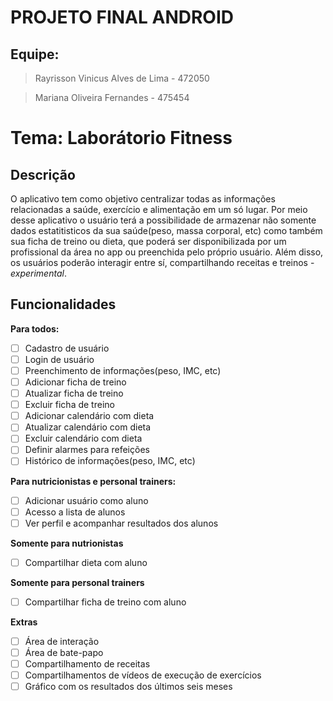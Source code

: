 # PROJETO FINAL ANDROID
## Equipe:
> Rayrisson Vinicus Alves de Lima - 472050

> Mariana Oliveira Fernandes - 475454

# Tema: Laborátorio Fitness

## Descrição
O aplicativo tem como objetivo centralizar todas as informações relacionadas a saúde, exercício e alimentação em um só lugar. Por meio desse aplicativo o usuário terá a possibilidade de armazenar não somente dados estatitisticos da sua saúde(peso, massa corporal, etc) como também sua  ficha de treino ou dieta, que poderá ser disponibilizada por um profissional da área no app ou preenchida pelo próprio usuário.
Além disso, os usuários poderão interagir entre sí, compartilhando receitas e treinos - *experimental*.
## Funcionalidades
**Para todos:** 
- [ ] Cadastro de usuário
- [ ] Login de usuário
- [ ] Preenchimento de informações(peso, IMC, etc)
- [ ] Adicionar ficha de treino
- [ ] Atualizar ficha de treino
- [ ] Excluir ficha de treino
- [ ] Adicionar calendário com dieta
- [ ] Atualizar calendário com dieta
- [ ] Excluir calendário com dieta
- [ ] Definir alarmes para refeições
- [ ] Histórico de informações(peso, IMC, etc)

**Para nutricionistas e personal trainers:**
- [ ] Adicionar usuário como aluno
- [ ] Acesso a lista de alunos
- [ ] Ver perfil e acompanhar resultados dos alunos

**Somente para nutrionistas**
- [ ] Compartilhar dieta com aluno

**Somente para personal trainers**
- [ ] Compartilhar ficha de treino com aluno

**Extras**
- [ ] Área de interação
- [ ] Área de bate-papo
- [ ] Compartilhamento de receitas
- [ ] Compartilhamentos de vídeos de execução de exercícios
- [ ] Gráfico com os resultados dos últimos seis meses